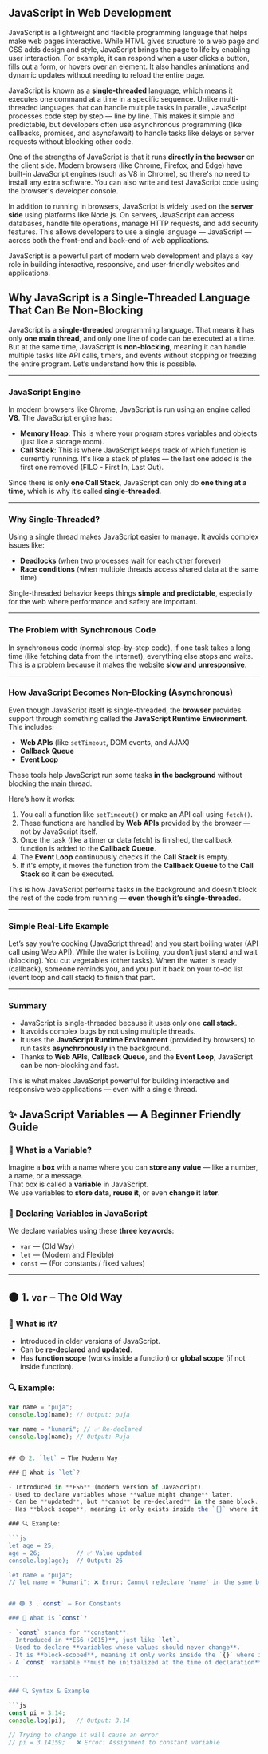 ## JavaScript in Web Development

JavaScript is a lightweight and flexible programming language that helps make web pages interactive. While HTML gives structure to a web page and CSS adds design and style, JavaScript brings the page to life by enabling user interaction. For example, it can respond when a user clicks a button, fills out a form, or hovers over an element. It also handles animations and dynamic updates without needing to reload the entire page.

JavaScript is known as a **single-threaded** language, which means it executes one command at a time in a specific sequence. Unlike multi-threaded languages that can handle multiple tasks in parallel, JavaScript processes code step by step — line by line. This makes it simple and predictable, but developers often use asynchronous programming (like callbacks, promises, and async/await) to handle tasks like delays or server requests without blocking other code.

One of the strengths of JavaScript is that it runs **directly in the browser** on the client side. Modern browsers (like Chrome, Firefox, and Edge) have built-in JavaScript engines (such as V8 in Chrome), so there's no need to install any extra software. You can also write and test JavaScript code using the browser's developer console.

In addition to running in browsers, JavaScript is widely used on the **server side** using platforms like Node.js. On servers, JavaScript can access databases, handle file operations, manage HTTP requests, and add security features. This allows developers to use a single language — JavaScript — across both the front-end and back-end of web applications.

JavaScript is a powerful part of modern web development and plays a key role in building interactive, responsive, and user-friendly websites and applications.

## Why JavaScript is a Single-Threaded Language That Can Be Non-Blocking

JavaScript is a **single-threaded** programming language. That means it has only **one main thread**, and only one line of code can be executed at a time. But at the same time, JavaScript is **non-blocking**, meaning it can handle multiple tasks like API calls, timers, and events without stopping or freezing the entire program. Let’s understand how this is possible.

---

### JavaScript Engine

In modern browsers like Chrome, JavaScript is run using an engine called **V8**. The JavaScript engine has:

- **Memory Heap**: This is where your program stores variables and objects (just like a storage room).
- **Call Stack**: This is where JavaScript keeps track of which function is currently running. It's like a stack of plates — the last one added is the first one removed (FILO - First In, Last Out).

Since there is only **one Call Stack**, JavaScript can only do **one thing at a time**, which is why it’s called **single-threaded**.

---

### Why Single-Threaded?

Using a single thread makes JavaScript easier to manage. It avoids complex issues like:

- **Deadlocks** (when two processes wait for each other forever)
- **Race conditions** (when multiple threads access shared data at the same time)

Single-threaded behavior keeps things **simple and predictable**, especially for the web where performance and safety are important.

---

### The Problem with Synchronous Code

In synchronous code (normal step-by-step code), if one task takes a long time (like fetching data from the internet), everything else stops and waits. This is a problem because it makes the website **slow and unresponsive**.

---

### How JavaScript Becomes Non-Blocking (Asynchronous)

Even though JavaScript itself is single-threaded, the **browser** provides support through something called the **JavaScript Runtime Environment**. This includes:

- **Web APIs** (like `setTimeout`, DOM events, and AJAX)
- **Callback Queue**
- **Event Loop**

These tools help JavaScript run some tasks **in the background** without blocking the main thread.

Here’s how it works:

1. You call a function like `setTimeout()` or make an API call using `fetch()`.
2. These functions are handled by **Web APIs** provided by the browser — not by JavaScript itself.
3. Once the task (like a timer or data fetch) is finished, the callback function is added to the **Callback Queue**.
4. The **Event Loop** continuously checks if the **Call Stack** is empty.
5. If it's empty, it moves the function from the **Callback Queue** to the **Call Stack** so it can be executed.

This is how JavaScript performs tasks in the background and doesn't block the rest of the code from running — **even though it’s single-threaded**.

---

### Simple Real-Life Example

Let’s say you’re cooking (JavaScript thread) and you start boiling water (API call using Web API). While the water is boiling, you don’t just stand and wait (blocking). You cut vegetables (other tasks). When the water is ready (callback), someone reminds you, and you put it back on your to-do list (event loop and call stack) to finish that part.

---

### Summary

- JavaScript is single-threaded because it uses only one **call stack**.
- It avoids complex bugs by not using multiple threads.
- It uses the **JavaScript Runtime Environment** (provided by browsers) to run tasks **asynchronously** in the background.
- Thanks to **Web APIs**, **Callback Queue**, and the **Event Loop**, JavaScript can be non-blocking and fast.

This is what makes JavaScript powerful for building interactive and responsive web applications — even with a single thread.


## ✨ JavaScript Variables — A Beginner Friendly Guide

### 🔰 What is a Variable?

Imagine a **box** with a name where you can **store any value** — like a number, a name, or a message.  
That box is called a **variable** in JavaScript.  
We use variables to **store data**, **reuse it**, or even **change it later**.

### 🧪 Declaring Variables in JavaScript

We declare variables using these **three keywords**:

- `var` — (Old Way)
- `let` — (Modern and Flexible)
- `const` — (For constants / fixed values)

---

## 🟠 1. `var` – The Old Way

### 📌 What is it?

- Introduced in older versions of JavaScript.
- Can be **re-declared** and **updated**.
- Has **function scope** (works inside a function) or **global scope** (if not inside function).

### 🔍 Example:

```js
var name = "puja";
console.log(name); // Output: puja

var name = "kumari"; // ✅ Re-declared
console.log(name); // Output: Puja


## 🟡 2. `let` – The Modern Way

### 📌 What is `let`?

- Introduced in **ES6** (modern version of JavaScript).
- Used to declare variables whose **value might change** later.
- Can be **updated**, but **cannot be re-declared** in the same block.
- Has **block scope**, meaning it only exists inside the `{}` where it's written.

### 🔍 Example:

```js
let age = 25;
age = 26;          // ✅ Value updated
console.log(age);  // Output: 26

let name = "puja";
// let name = "kumari"; ❌ Error: Cannot redeclare 'name' in the same block


## 🟢 3 .`const` – For Constants

### 📌 What is `const`?

- `const` stands for **constant**.
- Introduced in **ES6 (2015)**, just like `let`.
- Used to declare **variables whose values should never change**.
- It is **block-scoped**, meaning it only works inside the `{}` where it's defined.
- A `const` variable **must be initialized at the time of declaration**.

---

### 🔍 Syntax & Example

```js
const pi = 3.14;
console.log(pi);   // Output: 3.14

// Trying to change it will cause an error
// pi = 3.14159;   ❌ Error: Assignment to constant variable
